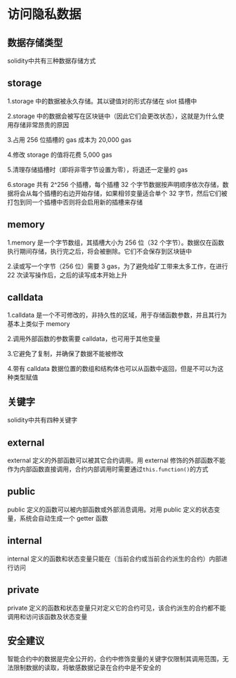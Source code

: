 访问隐私数据
=

数据存储类型
--

solidity中共有三种数据存储方式  

storage
---

1.storage 中的数据被永久存储。其以键值对的形式存储在 slot 插槽中  

2.storage 中的数据会被写在区块链中（因此它们会更改状态），这就是为什么使用存储非常昂贵的原因  

3.占用 256 位插槽的 gas 成本为 20,000 gas  

4.修改 storage 的值将花费 5,000 gas  

5.清理存储插槽时（即将非零字节设置为零），将退还一定量的 gas  

6.storage 共有 2^256 个插槽，每个插槽 32 个字节数据按声明顺序依次存储，数据将会从每个插槽的右边开始存储，如果相邻变量适合单个 32 字节，然后它们被打包到同一个插槽中否则将会启用新的插槽来存储  


memory
---

1.memory 是一个字节数组，其插槽大小为 256 位（32 个字节）。数据仅在函数执行期间存储，执行完之后，将会被删除。它们不会保存到区块链中  

2.读或写一个字节（256 位）需要 3 gas，为了避免给矿工带来太多工作，在进行 22 次读写操作后，之后的读写成本开始上升  

calldata
---

1.calldata 是一个不可修改的，非持久性的区域，用于存储函数参数，并且其行为基本上类似于 memory  

2.调用外部函数的参数需要 calldata，也可用于其他变量  

3.它避免了复制，并确保了数据不能被修改  

4.带有 calldata 数据位置的数组和结构体也可以从函数中返回，但是不可以为这种类型赋值  

关键字
--

solidity中共有四种关键字  

external
--

external 定义的外部函数可以被其它合约调用。用 external 修饰的外部函数不能作为内部函数直接调用，合约内部调用时需要通过<code>this.function()</code>的方式

public
--

public 定义的函数可以被内部函数或外部消息调用。对用 public 定义的状态变量，系统会自动生成一个 getter 函数  

internal
--

internal 定义的函数和状态变量只能在（当前合约或当前合约派生的合约）内部进行访问  

private
--

private 定义的函数和状态变量只对定义它的合约可见，该合约派生的合约都不能调用和访问该函数及状态变量


安全建议
--

智能合约中的数据是完全公开的，合约中修饰变量的关键字仅限制其调用范围，无法限制数据的读取，将敏感数据记录在合约中是不安全的

